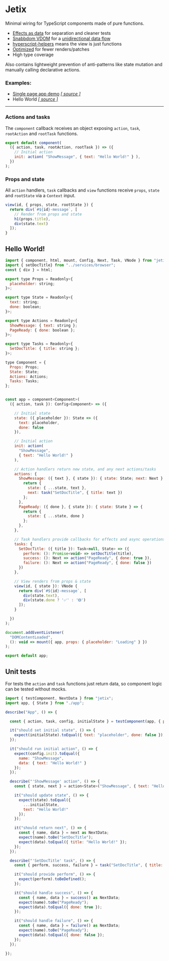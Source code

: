 # Jetix

Minimal wiring for TypeScript components made of pure functions.

- [Effects as data](https://www.youtube.com/watch?v=6EdXaWfoslc) for separation and cleaner tests
- [Snabbdom VDOM](https://github.com/snabbdom/snabbdom) for a [unidirectional data flow](https://guide.elm-lang.org/architecture/)
- [hyperscript-helpers](https://github.com/ohanhi/hyperscript-helpers) means the view is just functions
- [Optimized](https://github.com/robCrawford/jetix/blob/master/src/jetix.spec.ts) for fewer renders/patches
- High type coverage

Also contains lightweight prevention of anti-patterns like state mutation and manually calling declarative actions.

### Examples:
- [Single page app demo](http://robcrawford.github.io/demos/jetix/spa?debug) *[[ source ]](https://github.com/robCrawford/jetix/tree/master/examples/spa)*
- Hello World *[[ source ]](https://github.com/robCrawford/jetix/tree/master/examples/hello-world)*

------------------------

### Actions and tasks
The `component` callback receives an object exposing `action`, `task`, `rootAction` and `rootTask` functions.

```JavaScript
export default component(
  ({ action, task, rootAction, rootTask }) => ({
    // Initial action
    init: action( "ShowMessage", { text: "Hello World!" } ),
  })
);
```

### Props and state
All `action` handlers, `task` callbacks and `view` functions receive `props`, `state` and `rootState` via a `Context` input.

```JavaScript
view(id, { props, state, rootState }) {
  return div(`#${id}-message`, [
    // Render from props and state
    h1(props.title),
    div(state.text)
  ]);
}
```


## Hello World!

```JavaScript
import { component, html, mount, Config, Next, Task, VNode } from "jetix";
import { setDocTitle} from "../services/browser";
const { div } = html;

export type Props = Readonly<{
  placeholder: string;
}>;

export type State = Readonly<{
  text: string;
  done: boolean;
}>;

export type Actions = Readonly<{
  ShowMessage: { text: string };
  PageReady: { done: boolean };
}>;

export type Tasks = Readonly<{
  SetDocTitle: { title: string };
}>;

type Component = {
  Props: Props;
  State: State;
  Actions: Actions;
  Tasks: Tasks;
};


const app = component<Component>(
  ({ action, task }): Config<Component> => ({

    // Initial state
    state: ({ placeholder }): State => ({
      text: placeholder,
      done: false
    }),

    // Initial action
    init: action(
      "ShowMessage",
      { text: "Hello World!" }
    ),

    // Action handlers return new state, and any next actions/tasks
    actions: {
      ShowMessage: ({ text }, { state }): { state: State; next: Next } => {
        return {
          state: { ...state, text },
          next: task("SetDocTitle", { title: text })
        };
      },
      PageReady: ({ done }, { state }): { state: State } => {
        return {
          state: { ...state, done }
        };
      },
    },

    // Task handlers provide callbacks for effects and async operations that may fail
    tasks: {
      SetDocTitle: ({ title }): Task<null, State> => ({
        perform: (): Promise<void> => setDocTitle(title),
        success: (): Next => action("PageReady", { done: true }),
        failure: (): Next => action("PageReady", { done: false })
      })
    },

    // View renders from props & state
    view(id, { state }): VNode {
      return div(`#${id}-message`, [
        div(state.text),
        div(state.done ? '✅' : '❎')
      ]);
    }

  })
);

document.addEventListener(
  "DOMContentLoaded",
  (): void => mount({ app, props: { placeholder: "Loading" } })
);

export default app;
```

## Unit tests

For tests the `action` and `task` functions just return data, so component logic can be tested without mocks.

```JavaScript
import { testComponent, NextData } from "jetix";
import app, { State } from "./app";

describe("App", () => {

  const { action, task, config, initialState } = testComponent(app, { placeholder: "placeholder" });

  it("should set initial state", () => {
    expect(initialState).toEqual({ text: "placeholder", done: false });
  });

  it("should run initial action", () => {
    expect(config.init).toEqual({
      name: "ShowMessage",
      data: { text: "Hello World!" }
    });
  });

  describe("'ShowMessage' action", () => {
    const { state, next } = action<State>("ShowMessage", { text: "Hello World!"});

    it("should update state", () => {
      expect(state).toEqual({
        ...initialState,
        text: "Hello World!"
      });
    });

    it("should return next", () => {
      const { name, data } = next as NextData;
      expect(name).toBe("SetDocTitle");
      expect(data).toEqual({ title: "Hello World!" });
    });
  });

  describe("'SetDocTitle' task", () => {
    const { perform, success, failure } = task("SetDocTitle", { title: "test" });

    it("should provide perform", () => {
      expect(perform).toBeDefined();
    });

    it("should handle success", () => {
      const { name, data } = success() as NextData;
      expect(name).toBe("PageReady");
      expect(data).toEqual({ done: true });
    });

    it("should handle failure", () => {
      const { name, data } = failure() as NextData;
      expect(name).toBe("PageReady");
      expect(data).toEqual({ done: false });
    });
  });

});
```